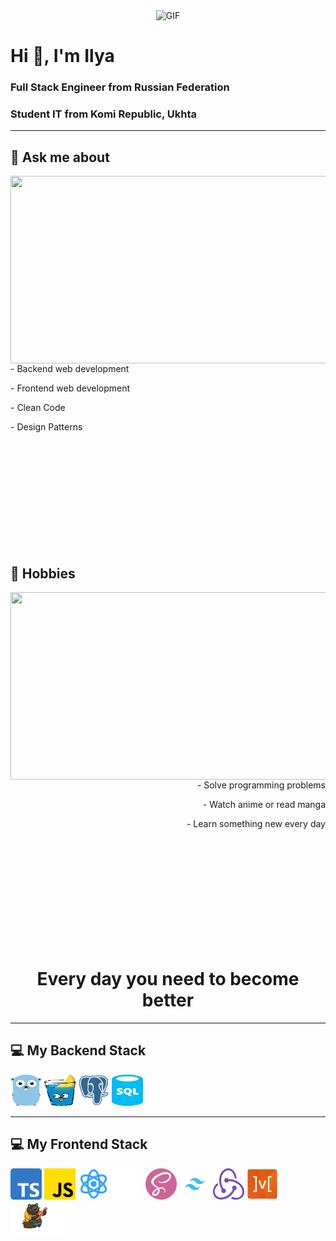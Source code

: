 <div align="center">
  <img height="300" width="800" alt="GIF" src="https://img.wattpad.com/09c1230805151dc41e5d00255de49990f199888d/68747470733a2f2f73332e616d617a6f6e6177732e636f6d2f776174747061642d6d656469612d736572766963652f53746f7279496d6167652f597a636f6d752d763061615841773d3d2d3239312e313664333833373831363364396131633435383235323134393131382e676966">
</div>

# Hi 👋, I'm Ilya

### Full Stack Engineer from Russian Federation

### Student IT from Komi Republic, Ukhta

---

## 💬 Ask me about

<div>
<div align="center">
<img width='600' height='300' src="https://i.gifer.com/7FDv.gif" align="right">
  </div>
<p>- Backend web development</p>
<p>- Frontend web development</p>
<p>- Clean Code</p>
<p>- Design Patterns</p>
<br/><br/><br/><br/><br/><br/><br/><br/><br/><br/>
</div>

## 📅 Hobbies

<div align='right'>
<div align="">
<img width='600' height='300' src="https://aniyuki.com/wp-content/uploads/2021/08/aniyuki-kaneki-tokyo-ghoul-gif-51.gif" align="left">
</div>
<p>- Solve programming problems </p>
<p>- Watch anime or read manga </p>
<p>- Learn something new every day </p>
<br/><br/><br/><br/><br/><br/><br/><br/><br/><br/>
</div>

<h1 align='center'>Every day you need to become better</h1>

---

## 💻 My Backend Stack

<img src="icons/golang.png" alt="Golang" width="50" height="50">  
<img src="icons/gin.png" alt="Gin" width="50" height="50">  
<img src="icons/postgres.webp" alt="PostgreSQL" width="50" height="50">  
<img src="icons/sql.png" alt="SQL" width="50" height="50">

---

## 💻 My Frontend Stack

<img src="icons/ts.png" alt="TypeScript" width="50" height="50">  
<img src="icons/js.png" alt="JavaScript" width="50" height="50">  
<img src="icons/react.png" alt="React" width="50" height="50">  
<img src="icons/next.png" alt="Next.js" width="50" height="50">  
<img src="icons/scss.png" alt="SCSS" width="50" height="50">  
<img src="icons/tailwind.png" alt="TailwindCSS" width="50" height="50">  
<img src="icons/rtk.png" alt="Redux" width="50" height="50">  
<img src="icons/mobx.webp" alt="MobX" width="50" height="50">  
<img src="icons/zustand.png" alt="Zustand" width="90" height="50">
